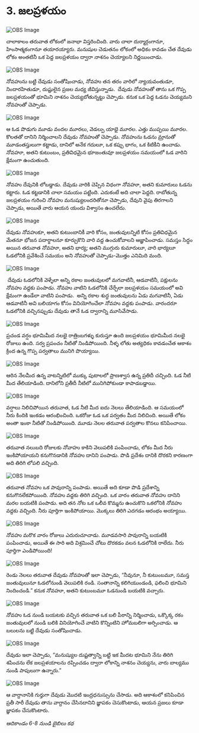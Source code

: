 # 3. జలప్రళయం

![OBS Image](https://cdn.door43.org/obs/jpg/360px/obs-en-03-01.jpg)

చాలాకాలం తరువాత లోకంలో జనాభా విస్తరించింది. వారు చాలా దుర్మార్గంగానూ, హింసాత్మకంగానూ తయారయ్యారు. మనుషుల చెడుతనం లోకంలో అధికం కావడం చేత దేవుడు లోకం అంతటినీ ఒక పెద్ద జలప్రళయం ద్వారా నాశనం చెయ్యాలని నిర్ణయించాడు. 

![OBS Image](https://cdn.door43.org/obs/jpg/360px/obs-en-03-02.jpg)

నోవహును బట్టి దేవుడు సంతోషించాడు, నోవహు తన తరం వారిలో న్యాయవంతుడూ, నిందారహితుడూ, దుష్టులైన ప్రజల మధ్య జీవిస్తున్నాడు.  దేవుడు నోవహుతో తాను ఒక గొప్ప జలప్రళయంతో భూమిని నాశనం చెయ్యబోతున్నట్టు చెప్పాడు. కనుక ఒక పెద్ద ఓడను చెయ్యమని నోవహుతో చెప్పాడు.

![OBS Image](https://cdn.door43.org/obs/jpg/360px/obs-en-03-03.jpg)

ఆ ఓడ పొడుగు మూడు వందల మూరలు, వెడల్పు యాభై మూరల. ఎత్తు ముప్ఫయి మూరల. కొలతతో దానిని నిర్మించాలని దేవుడు నోవహుతో చెప్పాడు. నోవహును ఓడను  మ్రానుతో  మూడంతస్తులుగా కట్టాడు, దానిలో అనేక గదులూ, ఒక కప్పు భాగం, ఒక కిటికీని ఉంచాడు. నోవహూ, అతని కుటుంబం, ప్రతివిధమైన భూజంతువూ జలప్రళయం సమయంలో ఓడ వారిని క్షేమంగా ఉంచుతుంది.

![OBS Image](https://cdn.door43.org/obs/jpg/360px/obs-en-03-04.jpg)

నోవహు దేవునికి లోబడ్డాడు. దేవుడు వారికి చెప్పిన విధంగా నోవహూ, అతని కుమారులు ఓడను కట్టారు. ఓడ కట్టడానికి చాలా సమయం పట్టింది. ఎదుకంటే అది చాలా పెద్దది. రాబోతున్న జలప్రళయం గురించి నోవహు మనుష్యులందరితోనూ చెప్పాడు, దేవుని వైపు తిరగాలని చెప్పాడు, అయితే వారు ఆయన యందు విశ్వాసం ఉంచలేదు.

![OBS Image](https://cdn.door43.org/obs/jpg/360px/obs-en-03-05.jpg)

దేవుడు నోవహుకూ, అతని కుటుంబానికీ వారి కోసం, జంతువులన్నిటి కోసం ప్రతివిధమైన మేతనూ భోజన పదార్థాలనూ కూర్చుకొని వారి వద్ద ఉంచుకోవాలని ఆజ్ఞాపించాడు. సమస్తం సిద్ధం అయిన తరువాత నోవహూ, అతని భార్య; అతని ముగ్గురు కుమారులూ, వారి భార్యలూ ఓడలోనికి ప్రవేశించే సమయం అని నోవహుతో చెప్పాడు-మొత్తం ఎనిమిది మంది.

![OBS Image](https://cdn.door43.org/obs/jpg/360px/obs-en-03-06.jpg)

 దేవుడు ఓడలోనికి వెళ్ళేలా అన్ని రకాల జంతువులలో మగవాటినీ, ఆడవాటినీ, పక్షులను నోవహు వద్దకు పంపాడు. నోవహు వాటిని ఓడలోనికి చేర్చేలా జలప్రళయం సమయంలో అవి క్షేమంగా ఉండేలా వాటిని పంపాడు.  అన్ని రకాల శుద్ధ జంతువులను ఏడు మగవాటినీ, ఏడు ఆడవాటినీ అవి బలియాగం కోసం వినియోగించేలా నోవహు వద్దకు పంపాడు. వారందరూ ఓడలోనికి వచ్చినప్పుడు దేవుడు తానే ఓడ ద్వారాన్ని మూసివేసాడు. 

![OBS Image](https://cdn.door43.org/obs/jpg/360px/obs-en-03-07.jpg)

ప్రచండ వర్షం భూమిమీద నలభై రాత్రింబగళ్ళు కురుస్తూ ఉంది జలప్రళయం భూమిమీద నలభై రోజులు ఉంది. సర్వ ప్రపంచం నీటితో నిండిపోయింది. నీళ్ళ లోతు అత్యధికం కావడంచేత ఆకాశం క్రింద ఉన్న గొప్ప పర్వతాలు మునిగి పొయ్యాయి.

![OBS Image](https://cdn.door43.org/obs/jpg/360px/obs-en-03-08.jpg)

ఆరిన నేలమీద ఉన్న వాటన్నిటిలో ముక్కు పుటాలలో ప్రాణశ్వాస ఉన్న ప్రతిదీ చచ్చింది. ఓడ నీటి మీద తేలియాడింది. దానిలోని ప్రతీదీ నీటిలో మునిగిపోకుండా కాపాడబడ్డాయి.

![OBS Image](https://cdn.door43.org/obs/jpg/360px/obs-en-03-09.jpg)

వర్షాలు నిలిచిపోయిన తరువాత, ఓడ నీటి మీద ఐదు నెలలు తేలియాడింది. ఆ సమయంలో నీరు కిందికి ఇంకడం ఆరంభించింది. ఒకరోజు ఓడ ఒక పర్వతం మీద నిలిచింది. అయితే లోకం అంతా ఇంకా నీటితో నిండిపోయింది. మూడు నెలల తరువాత పర్వతాల కొనలు కనిపించాయి.

![OBS Image](https://cdn.door43.org/obs/jpg/360px/obs-en-03-10.jpg)

తరువాత నలుబది రోజులకు నోవాహు కాకిని వెలుపలికి పంపించాడు, లోకం మీద నీరు ఇంకిపోయాయని కనుగొనడానికి నోవహు దానిని పంపాడు. పొడి ప్రదేశం దానికి దొరకని కారణంగా అది తిరిగి లోపలి వచ్చింది. 

![OBS Image](https://cdn.door43.org/obs/jpg/360px/obs-en-03-11.jpg)

తరువాత నోవహు ఒక పావురాన్ని పంపాడు. అయితే అది కూడా పొడి ప్రదేశాన్ని కనుగొనలేకపోయింది. నోవహు వద్దకు తిరిగి వచ్చింది. ఒక వారం తరువాత నోవహు దానిని మరల బయటికి పంపాడు. అది తన నోట ఒక ఒలీవ కొమ్మను ఉంచుకొని ఒకలోనికి నోవహు వద్దకు వచ్చింది. నీరు పూర్తిగా ఇంకిపోయాయి. మొక్కలు తిరిగి ఎదగడం ఆరంభం అయ్యాయి.  

![OBS Image](https://cdn.door43.org/obs/jpg/360px/obs-en-03-12.jpg)

నోవహు మరొక వారం రోజులు ఎదురుచూచాడు. మూడవసారి పావురాన్ని బయటికి పంపించాడు, అయితే ఈ సారి అది విశ్రమించే చోటు దొరకడం వలన ఓడలోనికి రాలేదు. నీరు పూర్తిగా ఎండిపోయింది!

![OBS Image](https://cdn.door43.org/obs/jpg/360px/obs-en-03-13.jpg)

రెండు నెలలు తరువాత దేవుడు నోవహుతో ఇలా చెప్పాడు, “నీవునూ, నీ కుటుంబమూ, సమస్త జంతువులునూ ఓడలోనుండి వెలుపలికి రండి. సంతానాన్ని కలిగియుండండి, ఫలించి భూమిని నిందించండి.” కనుక నోవహూ, అతని కుటుంబమూ ఓడనుండి బయటికి వచ్చారు. 

![OBS Image](https://cdn.door43.org/obs/jpg/360px/obs-en-03-14.jpg)

నోవహు ఓడ నుండి బయటకు వచ్చిన తరువాత ఒక బలి పీఠాన్ని నిర్మించాడు, ఒక్కొక్క రకం జంతువులలో నుండి బలికి వినియోగించే వాటిని కొన్నింటిని  హోమబలిగా అర్పించాడు. ఆ బలులను బట్టి దేవుడు సంతోషించాడు. 

![OBS Image](https://cdn.door43.org/obs/jpg/360px/obs-en-03-15.jpg)

దేవుడు ఇలా చెప్పాడు, “మనుష్యుల దుష్టత్వాన్ని బట్టి ఇక మీదట భూమిని నేను తిరిగి శపించను లేక జలప్రళయాలను రప్పించడం ద్వారా లోకాన్ని నాశనం చెయ్యను, వారు బాల్యము నుండి పాపులుగా ఉన్నారు.”

![OBS Image](https://cdn.door43.org/obs/jpg/360px/obs-en-03-16.jpg)

ఆ వాగ్దానానికి గుర్తుగా దేవుడు మొదటి ఇంద్రధనుస్సును చేసాడు. అది ఆకాశంలో కనిపించిన ప్రతీ సారీ దేవుడు తాను వాగ్దానం చేసినదానిని జ్ఞాపకం చెసుకొంటాడు, ఆయన ప్రజలు కూడా జ్ఞాపకం చేసుకొంటారు. 

_ఆదికాండం 6-8 నుండి బైబిలు కథ_

